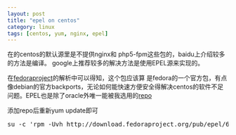 ```yaml
---
layout: post
title: "epel on centos"
category: linux
tags: [centos, yum, nginx, epel]
---
```


在的centos的默认源里是不提供nginx和 php5-fpm这些包的，baidu上介绍较多的方法是编译。 google上推荐较多的解决方法是使用EPEL源来实现的。

在[fedoraproject](http://fedoraproject.org)的解析中可以得知，这个包应该算
是fedora的一个官方包，有点像debian的官方backports，无论如何能快速方便安全得解决centos的软件不足问题。EPEL也是除了oracle外唯一能被我选用的[repo](http://fedoraproject.org/wiki/EPEL#What_is_Extra_Packages_for_Enterprise_Linux_.28or_EPEL.29.3F)

添加repo后重新yum update即可


<pre lang="bash" line="1">su -c 'rpm -Uvh http://download.fedoraproject.org/pub/epel/6/i386/epel-release-6-8.noarch.rpm'</pre>

